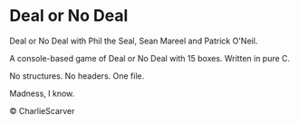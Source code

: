 # Deal or No Deal
Deal or No Deal with Phil the Seal, Sean Mareel and Patrick O'Neil.

A console-based game of Deal or No Deal with 15 boxes.
Written in pure C. 

No structures. No headers. One file.

Madness, I know.

© CharlieScarver
